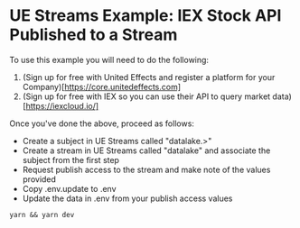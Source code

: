 # UE Streams Example: IEX Stock API Published to a Stream

To use this example you will need to do the following:

1. (Sign up for free with United Effects and register a platform for your Company)[https://core.unitedeffects.com]
2. (Sign up for free with IEX so you can use their API to query market data)[https://iexcloud.io/]

Once you've done the above, proceed as follows:

* Create a subject in UE Streams called "datalake.>"
* Create a stream in UE Streams called "datalake" and associate the subject from the first step
* Request publish access to the stream and make note of the values provided
* Copy .env.update to .env
* Update the data in .env from your publish access values

```
yarn && yarn dev
```
